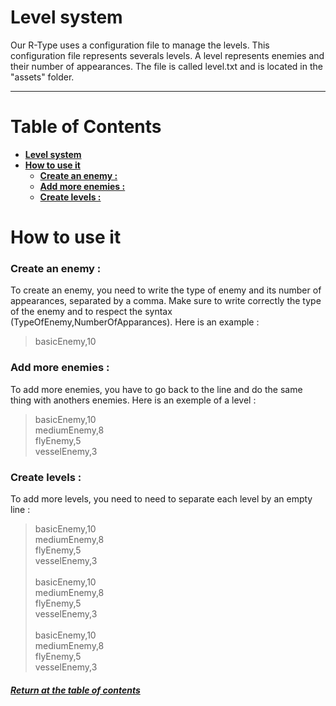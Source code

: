 # Level system

Our R-Type uses a configuration file to manage the levels. This configuration file represents severals levels. A level represents enemies and their number of appearances.
The file is called level.txt and is located in the "assets" folder.

***

# Table of Contents

- [**Level system**](#level-system)
- [**How to use it**](#how-to-use-it)
    - [**Create an enemy :**](#create-an-enemy-)
    - [**Add more enemies :**](#add-more-enemies-)
    - [**Create levels :**](#create-levels-)

# How to use it

### **Create an enemy :**

To create an enemy, you need to write the type of enemy and its number of appearances, separated by a comma. Make sure to write correctly the type of the enemy and to respect the syntax (TypeOfEnemy,NumberOfApparances). Here is an example :

> basicEnemy,10

### **Add more enemies :**

To add more enemies, you have to go back to the line and do the same thing with anothers enemies. Here is an exemple of a level :

> basicEnemy,10\
mediumEnemy,8\
flyEnemy,5\
vesselEnemy,3

### **Create levels :**

To add more levels, you need to need to separate each level by an empty line :

> basicEnemy,10\
mediumEnemy,8\
flyEnemy,5\
vesselEnemy,3\
\
basicEnemy,10\
mediumEnemy,8\
flyEnemy,5\
vesselEnemy,3\
\
basicEnemy,10\
mediumEnemy,8\
flyEnemy,5\
vesselEnemy,3

###### [**Return at the table of contents**](#table-of-contents)
